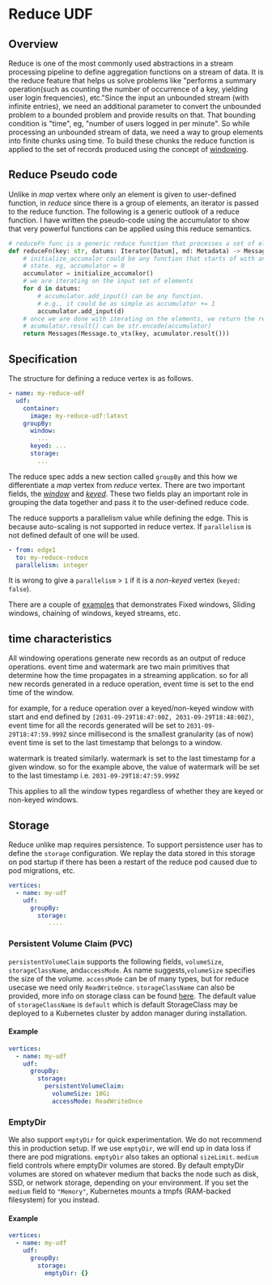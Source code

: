 # Reduce UDF

## Overview 

Reduce is one of the most commonly used abstractions in a stream processing pipeline to define 
aggregation functions on a stream of data. It is the reduce feature that helps us solve problems like 
"performs a summary operation(such as counting the number of occurrence of a key, yielding user login 
frequencies), etc."Since the input an unbounded stream (with infinite entries), we need an additional
parameter to convert the unbounded problem to a bounded problem and provide results on that. That
bounding condition is "time", eg, "number of users logged in per minute". So while processing an 
unbounded stream of data, we need a way to group elements into finite chunks using time. To build these
chunks the reduce function is applied to the set of records produced using the concept of [windowing](./windowing/windowing.md).

## Reduce Pseudo code
Unlike in _map_ vertex where only an element is given to user-defined function, in _reduce_ since
there is a group of elements, an iterator is passed to the reduce function. The following is a generic
outlook of a reduce function. I have written the pseudo-code using the accumulator to show that very
powerful functions can be applied using this reduce semantics.

```python
# reduceFn func is a generic reduce function that processes a set of elements
def reduceFn(key: str, datums: Iterator[Datum], md: Metadata) -> Messages:
    # initialize_accumalor could be any function that starts of with an empty
    # state. eg, accumulator = 0
    accumulator = initialize_accumalor()
    # we are iterating on the input set of elements
    for d in datums:
        # accumulator.add_input() can be any function. 
        # e.g., it could be as simple as accumulator += 1
        accumulator.add_input(d)
    # once we are done with iterating on the elements, we return the result
    # acumulator.result() can be str.encode(accumulator)
    return Messages(Message.to_vtx(key, acumulator.result()))
```

## Specification

The structure for defining a reduce vertex is as follows.
```yaml
- name: my-reduce-udf
  udf:
    container:
      image: my-reduce-udf:latest
    groupBy:
      window:
        ...
      keyed: ...
      storage:
        ...
```

The reduce spec adds a new section called `groupBy` and this how we differentiate a _map_ vertex
from _reduce_ vertex. There are two important fields, the [_window_](./windowing/windowing.md)
and [_keyed_](./windowing/windowing.md#non-keyed-vs-keyed-windows). These two fields play an
important role in grouping the data together and pass it to the user-defined reduce code.

The reduce supports a parallelism value while defining the edge. This is because auto-scaling is 
not supported in reduce vertex. If `parallelism` is not defined default of one will be used.

```yaml
- from: edge1
  to: my-reduce-reduce
  parallelism: integer
```

It is wrong to give a `parallelism` > `1` if it is a _non-keyed_ vertex (`keyed: false`).

There are a couple of [examples](examples.md) that demonstrates Fixed windows, Sliding windows,
chaining of windows, keyed streams, etc.

## time characteristics

All windowing operations generate new records as an output of reduce operations. event time and watermark 
are two main primitives that determine how the time propagates in a streaming application. so for all new 
records generated in a reduce operation, event time is set to the end time of the window. 

for example, for a reduce operation over a keyed/non-keyed window with start and end defined by 
`[2031-09-29T18:47:00Z, 2031-09-29T18:48:00Z)`, event time for all the records generated will be set to 
`2031-09-29T18:47:59.999Z` since millisecond is the smallest granularity (as of now) event time is set to 
the last timestamp that belongs to a window. 

watermark is treated similarly. watermark is set to the last timestamp for a given window. 
so for the example above, the value of watermark will be set to the last timestamp i.e. `2031-09-29T18:47:59.999Z`

This applies to all the window types regardless of whether they are keyed or non-keyed windows. 

## Storage

Reduce unlike map requires persistence. To support persistence user has to define the 
`storage` configuration. We replay the data stored in this storage on pod startup if there has
been a restart of the reduce pod caused due to pod migrations, etc.

```yaml
vertices:
  - name: my-udf
    udf:
      groupBy:
        storage:
           ....
```

### Persistent Volume Claim (PVC)

`persistentVolumeClaim` supports the following fields, `volumeSize`, `storageClassName`, and`accessMode`.
As name suggests,`volumeSize` specifies the size of the volume. `accessMode` can be of many types, but for 
reduce usecase we need only `ReadWriteOnce`. `storageClassName` can also be provided, more info on storage class
can be found [here](https://kubernetes.io/docs/concepts/storage/persistent-volumes#class-1). The default
value of `storageClassName` is `default` which is default StorageClass may be deployed to a Kubernetes 
cluster by addon manager during installation.

#### Example
```yaml
vertices:
  - name: my-udf
    udf:
      groupBy:
        storage:
          persistentVolumeClaim:
            volumeSize: 10Gi
            accessMode: ReadWriteOnce
```

### EmptyDir 

We also support `emptyDir` for quick experimentation. We do not recommend this in production
setup. If we use `emptyDir`, we will end up in data loss if there are pod migrations. `emptyDir` 
also takes an optional `sizeLimit`. `medium` field controls where emptyDir volumes are stored.
By default emptyDir volumes are stored on whatever medium that backs the node such as disk, SSD, 
or network storage, depending on your environment. If you set the `medium` field to `"Memory"`, 
Kubernetes mounts a tmpfs (RAM-backed filesystem) for you instead.

#### Example

```yaml
vertices:
  - name: my-udf
    udf:
      groupBy:
        storage:
          emptyDir: {}
```